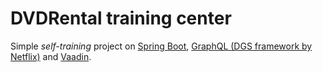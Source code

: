 # DVDRental training center
Simple _self-training_ project on [Spring Boot](https://spring.io/projects/spring-boot), [GraphQL (DGS framework by Netflix)](https://netflix.github.io/dgs/) and [Vaadin](https://vaadin.com/).
